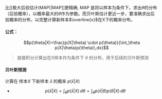 比[[极大后验估计(MAP)|MAP]]更精确,  MAP 是将以样本为条件下，求出$\theta$的分布（后验概率），以概率最大的$\theta$作为参数。而贝叶斯估计更近一步，要准确求出后验概率的分布，以完整计算新样本$\overline{x}$在X下的概率分布。
#### 公式：
$$p(\theta|X)=\frac{p(X|\theta) \cdot p(\theta)}{\int_\theta p(X|\theta)p(\theta)\,dx}$$
> 直接积分计算出在X样本作为条件下 $\theta$ 的分布，用于后续的贝叶斯预测

#### 贝叶斯预测
计算在 样本$X$ 下新样本 $\bar{x}$ 的概率 $p(\bar{x}|X)$
- $$p(\bar{x}|X) = \int_\theta p(\bar{x}|X)\,d\theta = \int_\theta p(\bar{x}|\theta) p(\theta|X)\,d\theta$$
